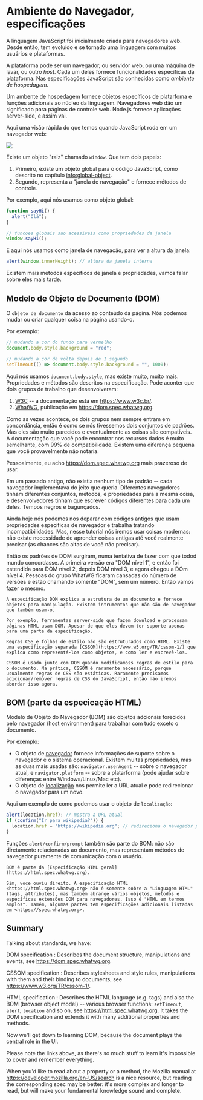 # Ambiente do Navegador, especificações

A linguagem JavaScript foi inicialmente criada para navegadores web. Desde então, tem evoluído e se tornado uma linguagem com muitos usuários e plataformas.

A plataforma pode ser um navegador, ou servidor web, ou uma máquina de lavar, ou outro *host*. Cada um deles fornece funcionalidades específicas da plataforma. Nas especificações JavaScript são conhecidas como *ambiente de hospedagem*.

Um ambente de hospedagem fornece objetos específicos de platarfoma e funções adicionais ao núcleo da linguagem. Navegadores web dão um significado para páginas de controle web. Node.js fornece aplicações server-side, e assim vai.

Aqui uma visão rápida do que temos quando JavaScript roda em um navegador web:

![](windowObjects.svg)

Existe um objeto "raiz" chamado `window`. Que tem  dois papeis:

1. Primeiro, existe um objeto global para o código JavaScript, como descrito no capítulo <info:global-object>.
2. Segundo, representa a "janela de navegação" e fornece métodos de controle.

Por exemplo, aqui nós usamos como objeto global:

```js run
function sayHi() {
  alert("Olá");
}

// funcoes globais sao acessiveis como propriedades da janela
window.sayHi();
```

E aqui nós usamos como janela de navegação, para ver a altura da janela:

```js run
alert(window.innerHeight); // altura da janela interna
```

Existem mais métodos específicos de janela e propriedades, vamos falar sobre eles mais tarde.

## Modelo de Objeto de Documento (DOM)

O `objeto de documento` da acesso ao conteúdo da página. Nós podemos mudar ou criar qualquer coisa na página usando-o.

Por exemplo:
```js run
// mudando a cor do fundo para vermelho
document.body.style.background = "red";

// mudando a cor de volta depois de 1 segundo
setTimeout(() => document.body.style.background = "", 1000);
```

Aqui nós usamos `document.body.style`, mas existe muito, muito mais. Propriedades e métodos são descritos na especificação. 
Pode aconter que dois grupos de trabalho que desenvolveram:

1. [W3C](https://pt.wikipedia.org/wiki/W3C) -- a documentação está em <https://www.w3c.br/>.
2. [WhatWG](https://pt.wikipedia.org/wiki/Web_Hypertext_Application_Technology_Working_Group), publicação em <https://dom.spec.whatwg.org>.

Como as vezes acontece, os dois grupos nem sempre entram em concordância, então é como se nós tivessemos dois conjuntos de padrões. Mas eles são muito parecidos e eventualmente as coisas são compatíveis. A documentação que você pode encontrar nos recursos dados é muito semelhante, com 99% de compatibilidade. Existem uma diferença pequena que você provavelmente não notaria.

Pessoalmente, eu acho <https://dom.spec.whatwg.org> mais prazeroso de usar.

Em um passado antigo, não existia nenhum tipo de padrão -- cada navegador implementava do jeito que queria. Diferentes navegadores tinham diferentes conjuntos, métodos, e propriedades para a mesma coisa, e desenvolvedores tinham que escrever códigos diferentes para cada um deles. Tempos negros e bagunçados.

Ainda hoje nós podemos nos deparar com códigos antigos que usam propriedades específicas de navegador e trabalha tratando incompatibilidades. Mas, nesse tutorial nós iremos usar coisas modernas: não existe necessidade de aprender coisas antigas até você realmente precisar (as chances são altas de você não precisar).

Então os padrões de DOM surgiram, numa tentativa de fazer com que todod mundo concordasse. A primeira versão era "DOM nível 1", e então foi estendida para DOM nível 2, depois DOM nível 3, e agora chegou a DOm nível 4. Pessoas do grupo WhatWG ficaram cansadas do número de versões e estão chamando somente "DOM", sem um número. Então vamos fazer o mesmo.

```smart header="DOM is not only for browsers"
A especificação DOM explica a estrutura de um documento e fornece objetos para manipulação. Existem intrumentos que não são de navegador que também usam-o.

Por exemplo, ferramentas server-side que fazem download e processam páginas HTML usam DOM. Apesar de que eles devem ter suporte apenas para uma parte da especificação.
```

```smart header="CSSOM for styling"
Regras CSS e folhas de estilo não são estruturados como HTML. Existe  uma especificação separada [CSSOM](https://www.w3.org/TR/cssom-1/) que explica como representá-los como objetos, e como ler e escrevê-los.

CSSOM é usado junto com DOM quando modificamoss regras de estilo para o documento. Na prática, CSSOM é raramente necessário, porque usualmente regras de CSS são estáticas. Raramente precisamos adicionar/remover regras de CSS do JavaScript, então não iremos abordar isso agora.
```

## BOM (parte da especicação HTML)

Modelo de Objeto do Navegador (BOM) são objetos adcionais forecidos pelo navegador (host environment) para trabalhar com tudo exceto o documento.

Por exemplo:

- O objeto de [navegador](mdn:api/Window/navigator) fornece informações de suporte sobre o navegador e o sistema operacional. Existem muitas propriedades, mas as duas mais usadas são: `navigator.userAgent` -- sobre o navegador atual, e `navigator.platform` -- sobre a platarforma (pode ajudar sobre diferenças entre Windows/Linux/Mac etc).
- O objeto de [localização](mdn:api/Window/location) nos permite ler a URL atual e pode redirecionar o navegador para um novo.

Aqui um exemplo de como podemos usar o objeto de `localização`:

```js run
alert(location.href); // mostra a URL atual
if (confirm("Ir para wikipedia?")) {
  location.href = "https://wikipedia.org"; // redireciona o navegador para outra URL
}
```

Funções `alert/confirm/prompt` também são parte do BOM: não são diretamente relacionadas ao documento, mas representam métodos de navegador puramente de comunicação com o usuário.


```smart header="HTML specification"
BOM é parte da [Especificação HTML geral](https://html.spec.whatwg.org).

Sim, voce ouviu direito. A especificação HTML <https://html.spec.whatwg.org> não é somente sobre a "Linguagem HTML" (tags, attributes), mas também abrange vários objetos, métodos e específicas extensões DOM para navegadores. Isso é "HTML em termos amplos". Tamém, algumas partes tem especificações adicionais listadas em <https://spec.whatwg.org>.
```

## Summary

Talking about standards, we have:

DOM specification
: Describes the document structure, manipulations and events, see <https://dom.spec.whatwg.org>.

CSSOM specification
: Describes stylesheets and style rules, manipulations with them and their binding to documents, see <https://www.w3.org/TR/cssom-1/>.

HTML specification
: Describes the HTML language (e.g. tags) and also the BOM (browser object model) -- various browser functions: `setTimeout`, `alert`, `location` and so on, see <https://html.spec.whatwg.org>. It takes the DOM specification and extends it with many additional properties and methods.

Now we'll get down to learning DOM, because the document plays the central role in the UI.

Please note the links above, as there's so much stuff to learn it's impossible to cover and remember everything.

When you'd like to read about a property or a method, the Mozilla manual at <https://developer.mozilla.org/en-US/search> is a nice resource, but reading the corresponding spec may be better: it's more complex and longer to read, but will make your fundamental knowledge sound and complete.
